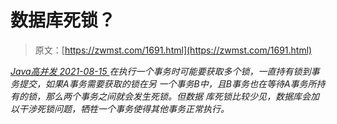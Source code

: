 <!--yml
category: 未分类
date: 0001-01-01 00:00:00
--->

# 数据库死锁？

> 原文：[https://zwmst.com/1691.html](https://zwmst.com/1691.html)

   [ *Java高并发* ](https://zwmst.com/java%e9%ab%98%e5%b9%b6%e5%8f%91)*[ <time datetime="2021-08-15T16:14:42+08:00"> 2021-08-15 </time> ](https://zwmst.com/1691.html)  在执行一个事务时可能要获取多个锁，一直持有锁到事务提交，如果A事务需要获取的锁在另 一个事务B中，且B事务也在等待A事务所持有的锁，那么两个事务之间就会发生死锁。但数据 库死锁比较少见，数据库会加以干涉死锁问题，牺牲一个事务使得其他事务正常执行。*